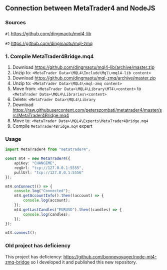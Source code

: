 ## Connection between MetaTrader4 and NodeJS

### Sources

`#1` https://github.com/dingmaotu/mql4-lib

`#2` https://github.com/dingmaotu/mql-zmq

### 1. Compile MetaTrader4Bridge.mq4

1. Download https://github.com/dingmaotu/mql4-lib/archive/master.zip
2. Unzip to: `<MetaTrader Data>\MQL4\Include\Mql\<mql4-lib content>`
3. Download https://github.com/dingmaotu/mql-zmq/archive/master.zip
4. Unzip to: `<MetaTrader Data>\MQL4\<mql-zmq content>`
5. Move from: `<MetaTrader Data>\MQL4\Library\MT4\<content>` to
`<MetaTrader Data>\MQL4\Libraries\<content>`
6. Delete: `<MetaTrader Data>\MQL4\Library`
7. Download https://raw.githubusercontent.com/peterszombati/metatrader4/master/src/MetaTrader4Bridge.mq4
8. Move to: `<MetaTrader Data>\MQL4\Experts\MetaTrader4Bridge.mq4`
9. Compile `MetaTrader4Bridge.mq4` expert

### Usage
```ts
import MetaTrader4 from "metatrader4";

const mt4 = new MetaTrader4({
	apiKey: "CHANGEME",
	reqUrl: "tcp://127.0.0.1:5555",
	pullUrl: "tcp://127.0.0.1:5556"
});

mt4.onConnect(() => {
	console.log("Connected");
	mt4.getAccountInfo().then((account) => {
		console.log(account);
	});
	mt4.getLastCandles("EURUSD").then((candles) => {
		console.log(candles);
	});
});

mt4.connect();
```
### Old project has deficiency

This project has deficiency: https://github.com/bonnevoyager/node-mt4-zmq-bridge so I developed it and published this new repository.
